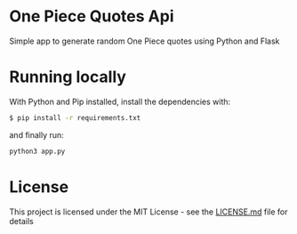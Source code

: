 One Piece Quotes Api
====================
Simple app to generate random One Piece quotes using Python and Flask

# Running locally
With Python and Pip installed, install the dependencies with:
```sh
$ pip install -r requirements.txt
```

and finally run:
```sh
python3 app.py

```

# License
This project is licensed under the MIT License - see the [LICENSE.md](LICENSE.md) file for details
